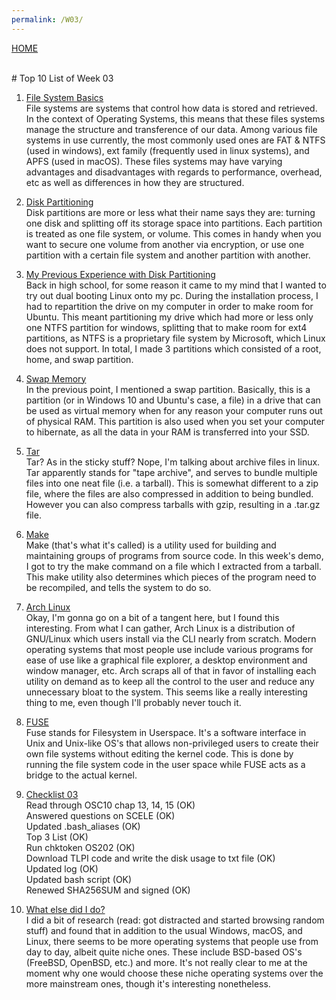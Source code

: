 ```yaml
---
permalink: /W03/
---
```

[HOME](../)

<br>
# Top 10 List of Week 03

1. [File System Basics](https://en.wikipedia.org/wiki/File_system)<br>
File systems are systems that control how data is stored and retrieved. In the context of Operating Systems, this means that these files systems manage the structure and transference of our data. Among various file systems in use currently, the most commonly used ones are FAT & NTFS (used in windows), ext family (frequently used in linux systems), and APFS (used in macOS). These files systems may have varying advantages and disadvantages with regards to performance, overhead, etc as well as differences in how they are structured.

2. [Disk Partitioning](https://www.howtogeek.com/184659/beginner-geek-hard-disk-partitions-explained/)<br>
Disk partitions are more or less what their name says they are: turning one disk and splitting off its storage space into partitions. Each partition is treated as one file system, or volume. This comes in handy when you want to secure one volume from another via encryption, or use one partition with a certain file system and another partition with another.

3. [My Previous Experience with Disk Partitioning](https://itsfoss.com/install-ubuntu-dual-boot-mode-windows/)<br>
Back in high school, for some reason it came to my mind that I wanted to try out dual booting Linux onto my pc. During the installation process, I had to repartition the drive on my computer in order to make room for Ubuntu. This meant partitioning my drive which had more or less only one NTFS partition for windows, splitting that to make room for ext4 partitions, as NTFS is a proprietary file system by Microsoft, which Linux does not support. In total, I made 3 partitions which consisted of a root, home, and swap partition.

4. [Swap Memory](https://linuxhint.com/swap_memory_linux/)<br>
In the previous point, I mentioned a swap partition. Basically, this is a partition (or in Windows 10 and Ubuntu's case, a file) in a drive that can be used as virtual memory when for any reason your computer runs out of physical RAM. This partition is also used when you set your computer to hibernate, as all the data in your RAM is transferred into your SSD.

5. [Tar](https://www.freecodecamp.org/news/tar-in-linux-example-tar-gz-tar-file-and-tar-directory-and-tar-compress-commands/)<br>
Tar? As in the sticky stuff? Nope, I'm talking about archive files in linux. Tar apparently stands for "tape archive", and serves to bundle multiple files into one neat file (i.e. a tarball). This is somewhat different to a zip file, where the files are also compressed in addition to being bundled. However you can also compress tarballs with gzip, resulting in a .tar.gz file.

6. [Make](https://www.computerhope.com/unix/umake.htm)<br>
Make (that's what it's called) is a utility used for building and maintaining groups of programs from source code. In this week's demo, I got to try the make command on a file which I extracted from a tarball. This make utility also determines which pieces of the program need to be recompiled, and tells the system to do so.

7. [Arch Linux](https://wiki.archlinux.org/index.php/Arch_Linux)<br>
Okay, I'm gonna go on a bit of a tangent here, but I found this interesting. From what I can gather, Arch Linux is a distribution of GNU/Linux which users install via the CLI nearly from scratch. Modern operating systems that most people use include various programs for ease of use like a graphical file explorer, a desktop environment and window manager, etc. Arch scraps all of that in favor of installing each utility on demand as to keep all the control to the user and reduce any unnecessary bloat to the system. This seems like a really interesting thing to me, even though I'll probably never touch it.

8. [FUSE](https://en.wikipedia.org/wiki/Filesystem_in_Userspace)<br>
Fuse stands for Filesystem in Userspace. It's a software interface in Unix and Unix-like OS's that allows non-privileged users to create their own file systems without editing the kernel code. This is done by running the file system code in the user space while FUSE acts as a bridge to the actual kernel.

9. [Checklist 03](https://os.vlsm.org/Slides/check03.pdf)<br>
Read through OSC10 chap 13, 14, 15 (OK) <br>
Answered questions on SCELE (OK) <br>
Updated .bash_aliases (OK) <br>
Top 3 List (OK) <br>
Run chktoken OS202 (OK) <br>
Download TLPI code and write the disk usage to txt file (OK) <br>
Updated log (OK) <br>
Updated bash script (OK) <br>
Renewed SHA256SUM and signed (OK) <br>

10. [What else did I do?](https://en.wikipedia.org/wiki/Operating_system)<br>
I did a bit of research (read: got distracted and started browsing random stuff) and found that in addition to the usual Windows, macOS, and Linux, there seems to be more operating systems that people use from day to day, albeit quite niche ones. These include BSD-based OS's (FreeBSD, OpenBSD, etc.) and more. It's not really clear to me at the moment why one would choose these niche operating systems over the more mainstream ones, though it's interesting nonetheless.